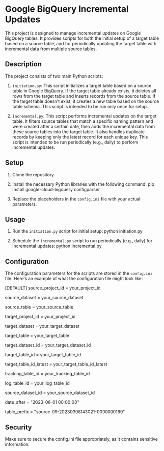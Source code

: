 # Google BigQuery Incremental Updates

This project is designed to manage incremental updates on Google BigQuery tables. It provides scripts for both the initial setup of a target table based on a source table, and for periodically updating the target table with incremental data from multiple source tables.

## Description

The project consists of two main Python scripts:

1. `initiation.py`: This script initializes a target table based on a source table in Google BigQuery. If the target table already exists, it deletes all rows from the target table and inserts records from the source table. If the target table doesn't exist, it creates a new table based on the source table schema. This script is intended to be run only once for setup.

2. `incremental.py`: This script performs incremental updates on the target table. It filters source tables that match a specific naming pattern and were created after a certain date, then adds the incremental data from these source tables into the target table. It also handles duplicate records by keeping only the latest record for each unique key. This script is intended to be run periodically (e.g., daily) to perform incremental updates.

## Setup

1. Clone the repository.

2. Install the necessary Python libraries with the following command: 
pip install google-cloud-bigquery configparser


3. Replace the placeholders in the `config.ini` file with your actual parameters.

## Usage

1. Run the `initiation.py` script for initial setup: python initiation.py


2. Schedule the `incremental.py` script to run periodically (e.g., daily) for incremental updates: python incremental.py


## Configuration

The configuration parameters for the scripts are stored in the `config.ini` file. Here's an example of what the configuration file might look like:

[DEFAULT]
source_project_id = your_project_id 

source_dataset = your_source_dataset 

source_table = your_source_table 

target_project_id = your_project_id 

target_dataset = your_target_dataset 

target_table = your_target_table 

target_dataset_id = your_target_dataset_id 

target_table_id = your_target_table_id 

target_table_id_latest = your_target_table_id_latest 

tracking_table_id = your_tracking_table_id 

log_table_id = your_log_table_id 

source_dataset_id = your_source_dataset_id 

date_after = "2023-06-01 00:00:00" 

table_prefix = "source-09-20230308143021-0000000189" 

## Security

Make sure to secure the config.ini file appropriately, as it contains sensitive information.
